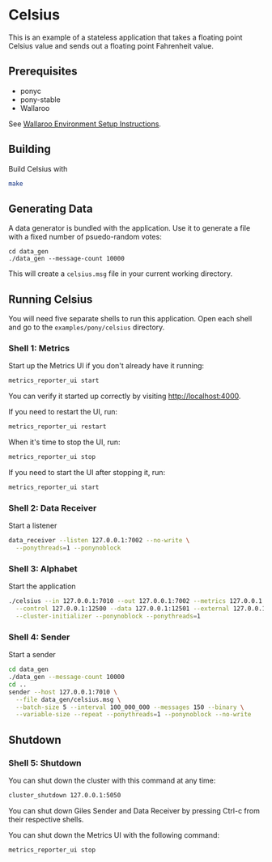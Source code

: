 # Celsius

This is an example of a stateless application that takes a floating point Celsius value and sends out a floating point Fahrenheit value.

## Prerequisites

- ponyc
- pony-stable
- Wallaroo

See [Wallaroo Environment Setup Instructions](https://github.com/WallarooLabs/wallaroo/book/getting-started/setup.md).

## Building

Build Celsius with

```bash
make
```

## Generating Data

A data generator is bundled with the application. Use it to generate a file with a fixed number of psuedo-random votes:

```
cd data_gen
./data_gen --message-count 10000
```

This will create a `celsius.msg` file in your current working directory.

## Running Celsius

You will need five separate shells to run this application. Open each shell and go to the `examples/pony/celsius` directory.

### Shell 1: Metrics

Start up the Metrics UI if you don't already have it running:

```bash
metrics_reporter_ui start
```

You can verify it started up correctly by visiting [http://localhost:4000](http://localhost:4000).

If you need to restart the UI, run:

```bash
metrics_reporter_ui restart
```

When it's time to stop the UI, run:

```bash
metrics_reporter_ui stop
```

If you need to start the UI after stopping it, run:

```bash
metrics_reporter_ui start
```

### Shell 2: Data Receiver

Start a listener

```bash
data_receiver --listen 127.0.0.1:7002 --no-write \
  --ponythreads=1 --ponynoblock
```

### Shell 3: Alphabet
Start the application

```bash
./celsius --in 127.0.0.1:7010 --out 127.0.0.1:7002 --metrics 127.0.0.1:5001 \
  --control 127.0.0.1:12500 --data 127.0.0.1:12501 --external 127.0.0.1:5050 \
  --cluster-initializer --ponynoblock --ponythreads=1
```

### Shell 4: Sender

Start a sender

```bash
cd data_gen
./data_gen --message-count 10000
cd ..
sender --host 127.0.0.1:7010 \
  --file data_gen/celsius.msg \
  --batch-size 5 --interval 100_000_000 --messages 150 --binary \
  --variable-size --repeat --ponythreads=1 --ponynoblock --no-write
```

## Shutdown

### Shell 5: Shutdown

You can shut down the cluster with this command at any time:

```bash
cluster_shutdown 127.0.0.1:5050
```

You can shut down Giles Sender and Data Receiver by pressing Ctrl-c from their respective shells.

You can shut down the Metrics UI with the following command:

```bash
metrics_reporter_ui stop
```
